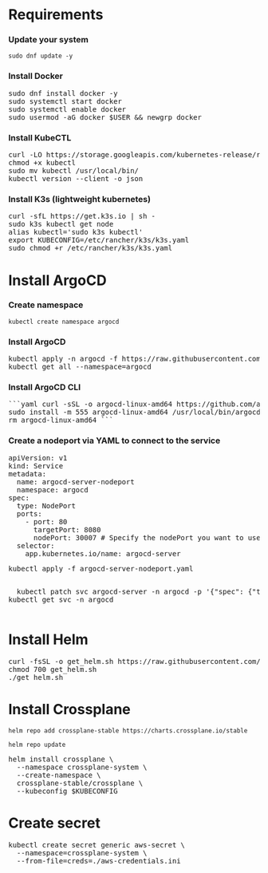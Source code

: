# Requirements

### Update your system

`sudo dnf update -y`

### Install Docker

<pre>sudo dnf install docker -y
sudo systemctl start docker
sudo systemctl enable docker
sudo usermod -aG docker $USER && newgrp docker </pre>

### Install KubeCTL

<pre>curl -LO https://storage.googleapis.com/kubernetes-release/release/`curl -s https://storage.googleapis.com/kubernetes-release/release/stable.txt`/bin/linux/amd64/kubectl
chmod +x kubectl
sudo mv kubectl /usr/local/bin/
kubectl version --client -o json</pre>

### Install K3s (lightweight kubernetes)

<pre>curl -sfL https://get.k3s.io | sh - 
sudo k3s kubectl get node 
alias kubectl='sudo k3s kubectl'
export KUBECONFIG=/etc/rancher/k3s/k3s.yaml
sudo chmod +r /etc/rancher/k3s/k3s.yaml
</pre>

# Install ArgoCD 

### Create namespace

`kubectl create namespace argocd`

### Install ArgoCD

<pre>kubectl apply -n argocd -f https://raw.githubusercontent.com/argoproj/argo-cd/stable/manifests/install.yaml
kubectl get all --namespace=argocd</pre>

### Install ArgoCD CLI

<pre>```yaml curl -sSL -o argocd-linux-amd64 https://github.com/argoproj/argo-cd/releases/latest/download/argocd-linux-amd64
sudo install -m 555 argocd-linux-amd64 /usr/local/bin/argocd
rm argocd-linux-amd64 ```</pre>

### Create a nodeport via YAML to connect to the service
<pre>
apiVersion: v1
kind: Service
metadata:
  name: argocd-server-nodeport
  namespace: argocd
spec:
  type: NodePort
  ports:
    - port: 80
      targetPort: 8080
      nodePort: 30007 # Specify the nodePort you want to use, or let Kubernetes allocate one for you.
  selector:
    app.kubernetes.io/name: argocd-server
</pre>

<pre>
kubectl apply -f argocd-server-nodeport.yaml
</pre>

<pre>

  kubectl patch svc argocd-server -n argocd -p '{"spec": {"type": "NodePort"}}'
kubectl get svc -n argocd

</pre>
# Install Helm

<pre>curl -fsSL -o get_helm.sh https://raw.githubusercontent.com/helm/helm/main/scripts/get-helm-3
chmod 700 get_helm.sh
./get_helm.sh</pre>


# Install Crossplane

`helm repo add crossplane-stable https://charts.crossplane.io/stable`

`helm repo update`

<pre>helm install crossplane \
  --namespace crossplane-system \
  --create-namespace \
  crossplane-stable/crossplane \
  --kubeconfig $KUBECONFIG</pre>



# Create secret

<pre>kubectl create secret generic aws-secret \
  --namespace=crossplane-system \
  --from-file=creds=./aws-credentials.ini</pre>



